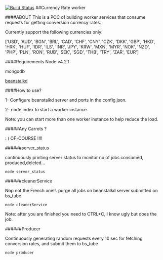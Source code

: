 
[![Build Status](https://travis-ci.org/ka-sh/DQQABwAACgYJCgwCBA8JBg.svg?branch=master)](https://travis-ci.org/ka-sh/DQQABwAACgYJCgwCBA8JBg)
##Currency Rate worker

####ABOUT
This is a POC of building worker services that consume requests for getting conversion currency rates.

Currently support the following currencies only:

['USD', 'AUD', 'BGN', 'BRL', 'CAD', 'CHF', 'CNY', 'CZK', 'DKK',
'GBP', 'HKD', 'HRK', 'HUF', 'IDR', 'ILS', 'INR', 'JPY',
'KRW', 'MXN', 'MYR', 'NOK', 'NZD', 'PHP', 'PLN', 'RON',
'RUB', 'SEK', 'SGD', 'THB', 'TRY', 'ZAR', 'EUR']

####Requirements
Node v4.2.1

mongodb

[beanstalkd](http://kr.github.io/beanstalkd/)

####How to use?

1- Configure beanstalkd server and ports in the config.json.


2- node index to start a worker instance.

Note: you can start more than one worker instance to help reduce the load.

#####Any Carrots ?

: )  OF-COURSE !!!!

######server_status

continuously printing server status to monitor no of jobs consumed, produced,deleted...

```
node server_status  
```
######cleanerService

Nop not the French one!!. purge all jobs on beanstalkd server submitted on bs_tube <check config.json>

```
node cleanerService
```
Note: after you are finished you need to CTRL+C, I know ugly but does the job.

######Producer

Continuously generating random requests every 10 sec for fetching conversion rates, and submit them to bs_tube <check config.json>

```
node producer
```
